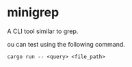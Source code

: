 # minigrep

A CLI tool similar to grep.

ou can test using the following command.

```
cargo run -- <query> <file_path>
```  
